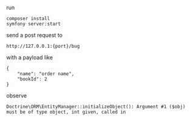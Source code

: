 run
```
composer install
symfony server:start
```

send a post request to

```
http://127.0.0.1:{port}/bug
```

with a payload like

```
{
    "name": "order name",
    "bookId": 2
}
```

observe

```
Doctrine\ORM\EntityManager::initializeObject(): Argument #1 ($obj) must be of type object, int given, called in
```

